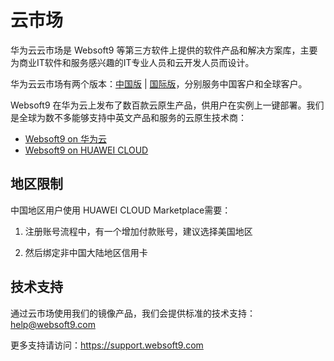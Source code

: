 # 云市场

华为云云市场是 Websoft9 等第三方软件上提供的软件产品和解决方案库，主要为商业IT软件和服务感兴趣的IT专业人员和云开发人员而设计。

华为云云市场有两个版本：[中国版](https://marketplace.huaweicloud.com) | [国际版](https://marketplace-intl.huaweicloud.com)，分别服务中国客户和全球客户。 

Websoft9 在华为云上发布了数百款云原生产品，供用户在实例上一键部署。我们是全球为数不多能够支持中英文产品和服务的云原生技术商：

- [Websoft9 on 华为云](https://marketplace.huaweicloud.com/seller/e57458aa054b430fb2f82a066105f986)
- [Websoft9 on HUAWEI CLOUD](https://marketplace-intl.huaweicloud.com/seller/a0d01460031d46639391c78a61de9a0f)

## 地区限制

中国地区用户使用 HUAWEI CLOUD Marketplace需要：

1. 注册账号流程中，有一个增加付款账号，建议选择美国地区

2. 然后绑定非中国大陆地区信用卡

## 技术支持

通过云市场使用我们的镜像产品，我们会提供标准的技术支持：help@websoft9.com

更多支持请访问：https://support.websoft9.com